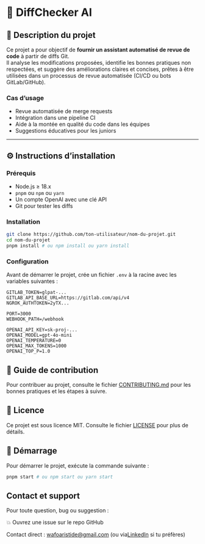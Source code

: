 # 🔧 DiffChecker AI

## 🎯 Description du projet

Ce projet a pour objectif de **fournir un assistant automatisé de revue de code** à partir de diffs Git.  
Il analyse les modifications proposées, identifie les bonnes pratiques non respectées, et suggère des améliorations claires et concises, prêtes à être utilisées dans un processus de revue automatisée (CI/CD ou bots GitLab/GitHub).

### Cas d’usage

- Revue automatisée de merge requests
- Intégration dans une pipeline CI
- Aide à la montée en qualité du code dans les équipes
- Suggestions éducatives pour les juniors

---

## ⚙️ Instructions d’installation

### Prérequis

- Node.js ≥ 18.x
- `pnpm` ou `npm` ou `yarn`
- Un compte OpenAI avec une clé API
- Git pour tester les diffs

### Installation

```bash
git clone https://github.com/ton-utilisateur/nom-du-projet.git
cd nom-du-projet
pnpm install # ou npm install ou yarn install
```

### Configuration

Avant de démarrer le projet, crée un fichier `.env` à la racine avec les variables suivantes :

```env
GITLAB_TOKEN=glpat-...
GITLAB_API_BASE_URL=https://gitlab.com/api/v4
NGROK_AUTHTOKEN=2yTX...

PORT=3000
WEBHOOK_PATH=/webhook

OPENAI_API_KEY=sk-proj-...
OPENAI_MODEL=gpt-4o-mini
OPENAI_TEMPERATURE=0
OPENAI_MAX_TOKENS=1000
OPENAI_TOP_P=1.0
```

## 🤝 Guide de contribution

Pour contribuer au projet, consulte le fichier [CONTRIBUTING.md](CONTRIBUTING.md) pour les bonnes pratiques et les étapes à suivre.

## 📜 Licence

Ce projet est sous licence MIT. Consulte le fichier [LICENSE](LICENSE) pour plus de détails.

## 🚀 Démarrage

Pour démarrer le projet, exécute la commande suivante :

```bash
pnpm start # ou npm start ou yarn start
```

## Contact et support

Pour toute question, bug ou suggestion :

💥 Ouvrez une issue sur le repo GitHub

Contact direct : wafoaristide@gmail.com (ou via[LinkedIn](https://linkedin.com/in/aristidewafo) si tu préfères)
